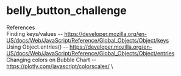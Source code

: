 # belly_button_challenge

References \
Finding keys/values -- https://developer.mozilla.org/en-US/docs/Web/JavaScript/Reference/Global_Objects/Object/keys \
Using Object.entries() -- https://developer.mozilla.org/en-US/docs/Web/JavaScript/Reference/Global_Objects/Object/entries \
Changing colors on Bubble Chart -- https://plotly.com/javascript/colorscales/ \
